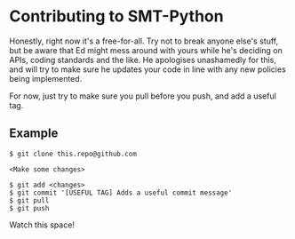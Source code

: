 # Contributing to SMT-Python
Honestly, right now it's a free-for-all. Try not to break anyone else's stuff,
but be aware that Ed might mess around with yours while he's deciding on APIs,
coding standards and the like. He apologises unashamedly for this, and will try
to make sure he updates your code in line with any new policies being
implemented.

For now, just try to make sure you pull before you push, and add a useful tag.

## Example

```{bash}
$ git clone this.repo@github.com

<Make some changes>

$ git add <changes>
$ git commit '[USEFUL TAG] Adds a useful commit message'
$ git pull
$ git push
```

Watch this space!
